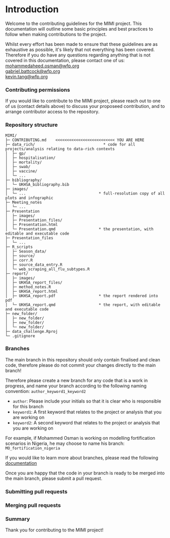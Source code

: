 # Introduction

Welcome to the contributing guidelines for the MIMI project. This documentation will outline some basic principles and best practices to follow when making contributions to the project. 

Whilst every effort has been made to ensure that these guidelines are as exhaustive as possible, it's likely that not everything has been covered. Therefore if you do have any questions regarding anything that is not covered in this documentation, please contact one of us: <br>
[mohammedaheed.osman@wfp.org](mohammedaheed.osman@wfp.org) <br>
[gabriel.battcock@wfp.org](gabriel.battcock@wfp.org) <br>
[kevin.tang@wfp.org](keving.tang@wfp.org) <br>

### Contributing permissions

If you would like to contribute to the MIMI project, please reach out to one of us (contact details above) to discuss your proposeed contribution, and to arrange contributor access to the repository.

### Repository structure

```
MIMI/
├─ CONTRIBUTING.md    <<<<<<<<<<<<<<<<<<<<<<<<<< YOU ARE HERE
├─ data_rich/                              * code for all projects/analysis relating to data-rich contexts
│  ├─ gp/
│  ├─ hospitalisation/
│  ├─ mortality/
│  ├─ swab/
│  ├─ vaccine/
│  └─ ...
├─ bibliography/
│  └─ UKHSA_bibliography.bib
├─ images/
│  └─ ...                                * full-resolution copy of all plots and infographic
├─ Meeting_notes
│  └─ ...
├─ Presentation
│  ├─ images/
│  ├─ Presentation_files/
│  ├─ Presentation.html
│  └─ Presentation.qmd                   * the presentation, with editable and executable code
├─ Presentation_files
│  └─ ...
├─ R_scripts
│  ├─ Season_data/
│  ├─ source/
│  ├─ corr.R
│  ├─ source_data_entry.R
│  └─ web_scraping_all_flu_subtypes.R
├─ report/
│  ├─ images/
│  ├─ UKHSA_report_files/
│  ├─ method_notes.R
│  ├─ UKHSA_report.html
│  ├─ UKHSA_report.pdf                   * the report rendered into pdf
│  └─ UKHSA_report.qmd                   * the report, with editable and executable code
├─ new_folder/
│  ├─ new_folder/
│  ├─ new_folder/
│  └─ new_folder/
├─ data_challenge.Rproj
└─ .gitignore

```


### Branches

The main branch in this repository should only contain finalised and clean code, therefore please do not commit your changes directly to the main branch!

Therefore please create a new branch for any code that is a work in progress, and name your branch according to the following naming convention: `author_keyword1_keyword2`

* `author`: Please include your initials so that it is clear who is responsible for this branch
* `keyword1`: A first keyword that relates to the project or analysis that you are working on
* `keyword2`: A second keyword that relates to the project or analysis that you are working on

For example, if Mohammed Osman is working on modelling fortification scenarios in Nigeria, he may choose to name his branch: `MO_fortification_nigeria`

If you would like to learn more about branches, please read the following [documentation](https://docs.github.com/en/pull-requests/collaborating-with-pull-requests/proposing-changes-to-your-work-with-pull-requests/about-branches)

Once you are happy that the code in your branch is ready to be merged into the main branch, please submit a pull request.

### Submitting pull requests


### Merging pull requests

### Summary

Thank you for contributing to the MIMI project! 
